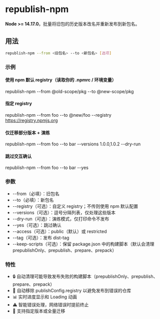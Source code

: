 # republish-npm

**Node >= 14.17.0**。批量将旧包的历史版本改名并重新发布到新包名。

## 用法

```bash
republish-npm --from <旧包名> --to <新包名> [选项]
```

### 示例

#### 使用 npm 默认 registry（读取你的 .npmrc / 环境变量）

republish-npm --from @old-scope/pkg --to @new-scope/pkg

#### 指定 registry

republish-npm --from foo --to @new/foo --registry https://registry.npmjs.org

#### 仅迁移部分版本 + 演练

republish-npm --from foo --to bar --versions 1.0.0,1.0.2 --dry-run

#### 跳过交互确认

republish-npm --from foo --to bar --yes

### 参数

- --from（必填）：旧包名
- --to（必填）：新包名
- --registry（可选）：自定义 registry；不传则使用 npm 默认配置
- --versions（可选）：逗号分隔列表，仅处理这些版本
- --dry-run（可选）：演练模式，仅打印命令不发布
- --yes（可选）：跳过确认
- --access（可选）：public（默认）或 restricted
- --tag（可选）：发布 dist-tag
- --keep-scripts（可选）：保留 package.json 中的构建脚本（默认会清理 prepublishOnly、prepublish、prepare、prepack）

### 特性

- 🔒 自动清理可能导致发布失败的构建脚本（prepublishOnly、prepublish、prepare、prepack）
- 🧹 自动移除 publishConfig.registry 以避免发布到错误的仓库
- 📊 实时进度显示和 Loading 动画
- ⚠️ 智能错误处理，网络错误时提前终止
- 🎯 支持指定版本或全量迁移
